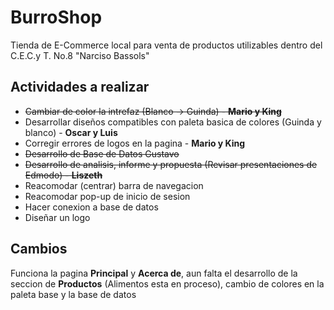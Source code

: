 # BurroShop
Tienda de E-Commerce local para venta de productos utilizables dentro del C.E.C.y T. No.8 "Narciso Bassols"
## Actividades a realizar
* ~~Cambiar de color la intrefaz (Blanco -> Guinda) - **Mario y King**~~
* Desarrollar diseños compatibles con paleta basica de colores (Guinda y blanco) - **Oscar y Luis**
* Corregir errores de logos en la pagina - **Mario y King**
* ~~Desarrollo de Base de Datos Gustavo~~
* ~~Desarrollo de analisis, informe y propuesta (Revisar presentaciones de Edmodo) - **Liszeth**~~
* Reacomodar (centrar) barra de navegacion
* Reacomodar pop-up de inicio de sesion
* Hacer conexion a base de datos
* Diseñar un logo



## Cambios

Funciona la pagina **Principal** y **Acerca de**, aun falta el desarrollo de la seccion de **Productos** (Alimentos esta en proceso), cambio de colores en la paleta base y la base de datos
